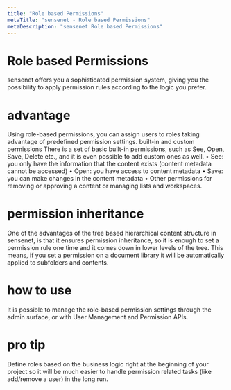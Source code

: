 ```yaml
---
title: "Role based Permissions"
metaTitle: "sensenet - Role based Permissions"
metaDescription: "sensenet Role based Permissions"
---
```


# Role based Permissions
sensenet offers you a sophisticated permission system, giving you the possibility to apply permission rules according to the logic you prefer.

# advantage
Using role-based permissions, you can assign users to roles taking advantage of predefined permission settings.
built-in and custom permissions
There is a set of basic built-in permissions, such as See, Open, Save, Delete etc., and it is even possible to add custom ones as well.
•	See: you only have the information that the content exists (content metadata cannot be accessed)
•	Open: you have access to content metadata
•	Save: you can make changes in the content metadata
•	Other permissions for removing or approving a content or managing lists and workspaces.

# permission inheritance
One of the advantages of the tree based hierarchical content structure in sensenet, is that it ensures permission inheritance, so it is enough to set a permission rule one time and it comes down in lower levels of the tree. This means, if you set a permission on a document library it will be automatically applied to subfolders and contents.

# how to use
It is possible to manage the role-based permission settings through the admin surface, or with User Management and Permission APIs.

# pro tip
Define roles based on the business logic right at the beginning of your project so it will be much easier to handle permission related tasks (like add/remove a user) in the long run.
